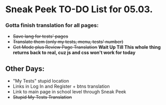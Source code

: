 # Sneak Peek TO-DO List for 05.03.
### Gotta finish translation for all pages:
- ~~Save lang for tests' pages~~
- ~~Translate them (only my tests, menu, tests' number)~~
- ~~Get Mode plus Review Page Translation~~
**Wait Up Till This whole thing returns back to real, cuz js and css won't work for today**
## Other Days: 
- "My Tests" stupid location
- Links in Log In and Register + btns translation
- Link to main page in school level through Sneak Peek
- ~~Stupid My Tests Translation~~
